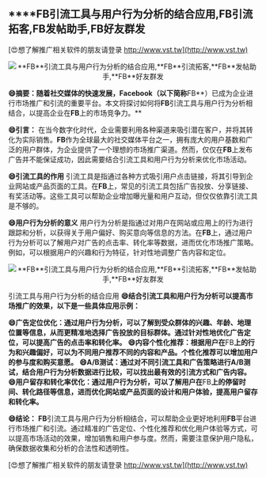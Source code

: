 ## ****FB**引流工具与用户行为分析的结合应用,**FB**引流拓客,**FB**发帖助手,**FB**好友群发**

[😍想了解推广相关软件的朋友请登录 http://www.vst.tw](http://www.vst.tw)

 <center><img src="https://vst.tw/MP4/tuiguang/png/0.png" alt="**FB**引流工具与用户行为分析的结合应用,**FB**引流拓客,**FB**发帖助手,**FB**好友群发"></center>

**😄摘要：随着社交媒体的快速发展，Facebook（以下简称**FB**）已成为企业进行市场推广和引流的重要平台。本文将探讨如何将**FB**引流工具与用户行为分析相结合，以提高企业在**FB**上的市场竞争力。**

**😄引言：**
在当今数字化时代，企业需要利用各种渠道来吸引潜在客户，并将其转化为实际销售。**FB**作为全球最大的社交媒体平台之一，拥有庞大的用户基数和广泛的用户群体，为企业提供了一个理想的市场推广渠道。然而，仅仅在**FB**上发布广告并不能保证成功，因此需要结合引流工具和用户行为分析来优化市场活动。

**😄引流工具的作用**
引流工具是指通过各种方式吸引用户点击链接，将其引导到企业网站或产品页面的工具。在**FB**上，常见的引流工具包括广告投放、分享链接、有奖活动等。这些工具可以帮助企业增加曝光量和用户互动，但仅仅依靠引流工具是不够的。

**😄用户行为分析的意义**
用户行为分析是指通过对用户在网站或应用上的行为进行跟踪和分析，以获得关于用户偏好、购买意向等信息的方法。在**FB**上，通过用户行为分析可以了解用户对广告的点击率、转化率等数据，进而优化市场推广策略。例如，可以根据用户的兴趣和行为特征，针对性地调整广告内容和定位。

 <center><img src="https://vst.tw/MP4/tuiguang/png/7.png" alt="**FB**引流工具与用户行为分析的结合应用,**FB**引流拓客,**FB**发帖助手,**FB**好友群发"></center>

引流工具与用户行为分析的结合应用
**😄结合引流工具和用户行为分析可以提高市场推广的效果，以下是一些具体应用示例：**

**😄广告定位优化：通过用户行为分析，可以了解到受众群体的兴趣、年龄、地理位置等信息，从而更精准地选择广告投放的目标群体。通过针对性地优化广告定位，可以提高广告的点击率和转化率。**
**😄内容个性化推荐：根据用户在**FB**上的行为和兴趣偏好，可以为不同用户推荐不同的内容和产品。个性化推荐可以增加用户的参与度和购买意愿。**
**😄A/B测试：通过对不同引流工具和广告策略进行A/B测试，结合用户行为分析数据进行比较，可以找出最有效的引流方式和广告内容。**
**😄用户留存和转化率优化：通过用户行为分析，可以了解用户在**FB**上的停留时间、转化路径等信息，进而优化网站或产品页面的设计和用户体验，提高用户留存和转化率。**

**😄结论：**
**FB**引流工具与用户行为分析相结合，可以帮助企业更好地利用**FB**平台进行市场推广和引流。通过精准的广告定位、个性化推荐和优化用户体验等方式，可以提高市场活动的效果，增加销售和用户参与度。然而，需要注意保护用户隐私，确保数据收集和分析的合法性和透明性。

[😍想了解推广相关软件的朋友请登录 http://www.vst.tw](http://www.vst.tw)



